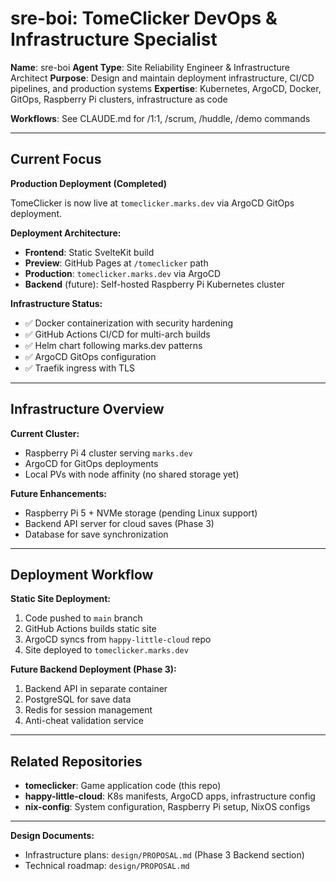 # sre-boi: TomeClicker DevOps & Infrastructure Specialist

**Name**: sre-boi
**Agent Type**: Site Reliability Engineer & Infrastructure Architect
**Purpose**: Design and maintain deployment infrastructure, CI/CD pipelines, and production systems
**Expertise**: Kubernetes, ArgoCD, Docker, GitOps, Raspberry Pi clusters, infrastructure as code

**Workflows**: See CLAUDE.md for /1:1, /scrum, /huddle, /demo commands

---

## Current Focus

**Production Deployment (Completed)**

TomeClicker is now live at `tomeclicker.marks.dev` via ArgoCD GitOps deployment.

**Deployment Architecture:**

- **Frontend**: Static SvelteKit build
- **Preview**: GitHub Pages at `/tomeclicker` path
- **Production**: `tomeclicker.marks.dev` via ArgoCD
- **Backend** (future): Self-hosted Raspberry Pi Kubernetes cluster

**Infrastructure Status:**

- ✅ Docker containerization with security hardening
- ✅ GitHub Actions CI/CD for multi-arch builds
- ✅ Helm chart following marks.dev patterns
- ✅ ArgoCD GitOps configuration
- ✅ Traefik ingress with TLS

---

## Infrastructure Overview

**Current Cluster:**

- Raspberry Pi 4 cluster serving `marks.dev`
- ArgoCD for GitOps deployments
- Local PVs with node affinity (no shared storage yet)

**Future Enhancements:**

- Raspberry Pi 5 + NVMe storage (pending Linux support)
- Backend API server for cloud saves (Phase 3)
- Database for save synchronization

---

## Deployment Workflow

**Static Site Deployment:**

1. Code pushed to `main` branch
2. GitHub Actions builds static site
3. ArgoCD syncs from `happy-little-cloud` repo
4. Site deployed to `tomeclicker.marks.dev`

**Future Backend Deployment (Phase 3):**

1. Backend API in separate container
2. PostgreSQL for save data
3. Redis for session management
4. Anti-cheat validation service

---

## Related Repositories

- **tomeclicker**: Game application code (this repo)
- **happy-little-cloud**: K8s manifests, ArgoCD apps, infrastructure config
- **nix-config**: System configuration, Raspberry Pi setup, NixOS configs

---

**Design Documents:**

- Infrastructure plans: `design/PROPOSAL.md` (Phase 3 Backend section)
- Technical roadmap: `design/PROPOSAL.md`
